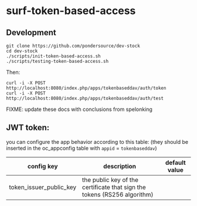 # surf-token-based-access
## Development
```
git clone https://github.com/pondersource/dev-stock
cd dev-stock
./scripts/init-token-based-access.sh
./scripts/testing-token-based-access.sh
```
Then:
```
curl -i -X POST http://localhost:8080/index.php/apps/tokenbaseddav/auth/token
curl -i -X POST http://localhost:8080/index.php/apps/tokenbaseddav/auth/test
```

FIXME: update these docs with conclusions from spelonking

## JWT token:
you can configure the app behavior according to this table: (they should be inserted in the oc_appconfig table with `appid` = `tokenbaseddav`)

|config key | description | default value |
|-----------|-------------|---------------|
|token_issuer_public_key| the public key of the certificate that sign the tokens (RS256 algorithm)||

